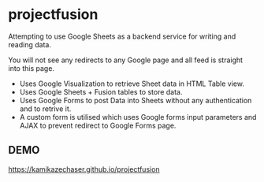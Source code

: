 # projectfusion

Attempting to use Google Sheets as a backend service for writing and reading data.

You will not see any redirects to any Google page and all feed is straight into this page.

- Uses Google Visualization to retrieve Sheet data in HTML Table view.
- Uses Google Sheets + Fusion tables to store data.
- Uses Google Forms to post Data into Sheets without any authentication and to retrive it.
- A custom form is utilised which uses Google forms input parameters and AJAX to prevent redirect to Google Forms page.

DEMO
----

https://kamikazechaser.github.io/projectfusion
